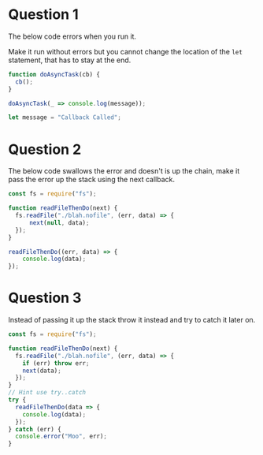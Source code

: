 # Question 1

The below code errors when you run it.

Make it run without errors but you cannot change the location of the `let` statement, that has to stay at the end.

```js
function doAsyncTask(cb) {
  cb();
}

doAsyncTask(_ => console.log(message)); 

let message = "Callback Called";
```

# Question 2

The below code swallows the error and doesn't is up the chain, make it pass the error up the stack using the next callback.

```js
const fs = require("fs");

function readFileThenDo(next) {
  fs.readFile("./blah.nofile", (err, data) => {
      next(null, data);
  });
}

readFileThenDo((err, data) => {
    console.log(data);
});
```

# Question 3

Instead of passing it up the stack throw it instead and try to catch it later on.

```js
const fs = require("fs");

function readFileThenDo(next) {
  fs.readFile("./blah.nofile", (err, data) => {
    if (err) throw err;
    next(data);
  });
}
// Hint use try..catch
try {
  readFileThenDo(data => {
    console.log(data);
  });
} catch (err) {
  console.error("Moo", err);
}
```
